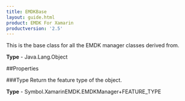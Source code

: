 ```yaml
---
title: EMDKBase
layout: guide.html
product: EMDK For Xamarin 
productversion: '2.5' 
---
```

This is the base class for all the EMDK manager classes derived from.

**Type** - Java.Lang.Object

##Properties

###Type
Return the feature type of the object.

**Type** - Symbol.XamarinEMDK.EMDKManager+FEATURE_TYPE
